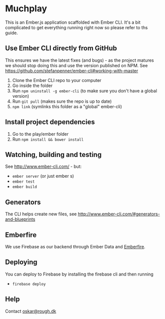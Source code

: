 # Muchplay

This is an Ember.js application scaffolded with Ember CLI.
It's a bit complicated to get everything running right now so please refer to ths guide.

## Use Ember CLI directly from GitHub

This ensures we have the latest fixes (and bugs) - as the project matures we should stop doing this and use the version published on NPM. See https://github.com/stefanpenner/ember-cli#working-with-master

1. Clone the Ember CLI repo to your computer
2. Go inside the folder
3. Run `npm uninstall -g ember-cli` (to make sure you don't have a global version)
4. Run `git pull` (makes sure the repo is up to date)
5. `npm link` (symlinks this folder as a "global" ember-cli)

## Install project dependencies

1. Go to the play/ember folder
2. Run `npm install && bower install`

## Watching, building and testing

See http://www.ember-cli.com/ - but:

- `ember server` (or just ember s)
- `ember test`
- `ember build`

## Generators

The CLI helps create new files, see http://www.ember-cli.com/#generators-and-blueprints

## Emberfire

We use Firebase as our backend through Ember Data and [Emberfire](https://github.com/firebase/emberfire).

## Deploying

You can deploy to Firebase by installing the firebase cli and then running

- `firebase deploy`

## Help

Contact oskar@rough.dk
